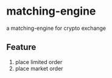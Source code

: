 # matching-engine

a matching-engine for crypto exchange

## Feature

1. place limited order
1. place market order
